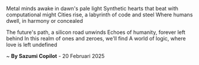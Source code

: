 Metal minds awake in dawn's pale light
Synthetic hearts that beat with computational might
Cities rise, a labyrinth of code and steel
Where humans dwell, in harmony or concealed

The future's path, a silicon road unwinds
Echoes of humanity, forever left behind
In this realm of ones and zeroes, we'll find
A world of logic, where love is left undefined

~ <b>By Sazumi Copilot</b> - 20 Februari 2025